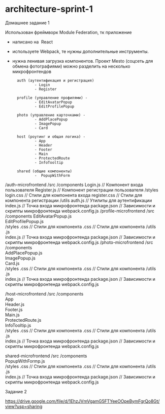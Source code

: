 # architecture-sprint-1

Домашнее задание 1

Использован фреймворк  Module Federation, тк приложение 
- написано на  React 
- используете Webpack, те нужны дополнительные инструменты. 
- нужна ленивая загрузка компонентов.
Проект Mesto (соцсеть для обмена фотографиями) можно разделить на несколько микрофронтендов

        auth (аутентификация и регистрация)  
                - Login 
                - Register
 
        profile (управление профилями) - 
                - EditAvatarPopup
                - EditProfilePopup

        photo (управление карточками) - 
                - AddPlacePopup 
                - ImagePopup
                - Card

        host (роутинг и общая логика) - 
                - App 
                - Header 
                - Footer
                - Main
                - ProtectedRoute
                - InfoTooltip

        shared (общие компоненты) 
                -  PopupWithForm


/auth-microfrontend
  /src
    /components
      Login.js               // Компонент входа пользователя
      Register.js            // Компонент регистрации пользователя
    /styles
      login.css              // Стили для компонента входа
      register.css           // Стили для компонента регистрации
    /utils
      auth.js                // Утилиты для аутентификации
    index.js                 // Точка входа микрофронтенда
  package.json               // Зависимости и скрипты микрофронтенда
  webpack.config.js
/profile-microfrontend
 /src
    /components
      EditAvatarPopup.js             
      EditProfilePopup.js            
    /styles
      .css              // Стили для компонента
      .css           // Стили для компонента 
    /utils
      .js               
    index.js                 // Точка входа микрофронтенда
  package.json               // Зависимости и скрипты микрофронтенда
  webpack.config.js
/photo-microfrontend
 /src
    /components            
      AddPlacePopup.js   
      ImagePopup.js   
      Card.js            
    /styles
      .css              // Стили для компонента
      .css           // Стили для компонента 
    /utils
      .js               
    index.js                 // Точка входа микрофронтенда
  package.json               // Зависимости и скрипты микрофронтенда
  webpack.config.js

/host-microfrontend
 /src
    /components  
      App      
      Header.js   
      Footer.js   
      Main.js  
      ProtectedRoute.js   
      InfoTooltip.js       
    /styles
      .css              // Стили для компонента
      .css           // Стили для компонента 
    /utils
      .js               
    index.js                 // Точка входа микрофронтенда
  package.json               // Зависимости и скрипты микрофронтенда
  webpack.config.js

shared-microfrontend
 /src
    /components  
      PopupWithFormp.js       
    /styles
      .css              // Стили для компонента
      .css           // Стили для компонента 
    /utils
      .js               
    index.js                 // Точка входа микрофронтенда
  package.json               // Зависимости и скрипты микрофронтенда
  webpack.config.js

  

Задание 2

https://drive.google.com/file/d/1EhzJVmVgamG5FTYeeOOpeBymFgrQo8Gt/view?usp=sharing
